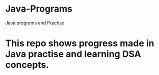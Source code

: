 # Java-Programs
Java programs and Practise
# This repo shows progress made in Java practise and learning DSA concepts.
